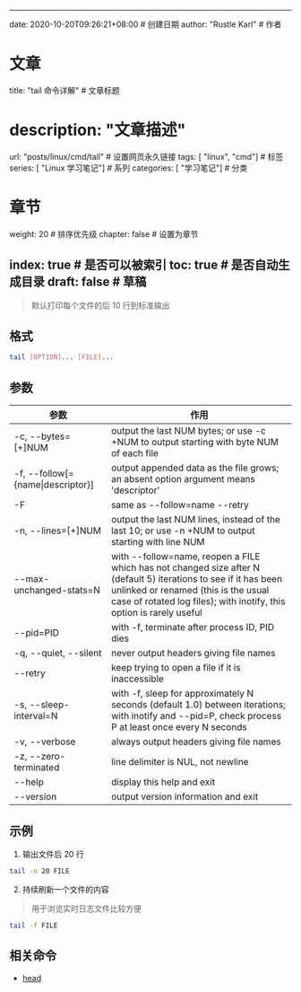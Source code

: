 ---
date: 2020-10-20T09:26:21+08:00  # 创建日期
author: "Rustle Karl"  # 作者

# 文章
title: "tail 命令详解"  # 文章标题
# description: "文章描述"
url:  "posts/linux/cmd/tail"  # 设置网页永久链接
tags: [ "linux", "cmd"]  # 标签
series: [ "Linux 学习笔记"]  # 系列
categories: [ "学习笔记"]  # 分类

# 章节
weight: 20 # 排序优先级
chapter: false  # 设置为章节

index: true  # 是否可以被索引
toc: true  # 是否自动生成目录
draft: false  # 草稿
----

> 默认打印每个文件的后 10 行到标准输出

## 格式

```bash
tail [OPTION]... [FILE]...
```

## 参数

| 参数 | 作用 |
| --------- | --------- |
| -c, --bytes=[+]NUM | output the last NUM bytes; or use -c +NUM to output starting with byte NUM of each file |
| -f, --follow[={name\|descriptor}] | output appended data as the file grows; an absent option argument means 'descriptor' |
| -F | same as --follow=name --retry |
| -n, --lines=[+]NUM | output the last NUM lines, instead of the last 10; or use -n +NUM to output starting with line NUM |
| --max-unchanged-stats=N | with --follow=name, reopen a FILE which has not changed size after N (default 5) iterations to see if it has been unlinked or renamed (this is the usual case of rotated log files); with inotify, this option is rarely useful |
| --pid=PID | with -f, terminate after process ID, PID dies |
| -q, --quiet, --silent | never output headers giving file names |
| --retry | keep trying to open a file if it is inaccessible |
| -s, --sleep-interval=N | with -f, sleep for approximately N seconds (default 1.0) between iterations; with inotify and --pid=P, check process P at least once every N seconds |
| -v, --verbose | always output headers giving file names |
| -z, --zero-terminated | line delimiter is NUL, not newline |
| --help | display this help and exit |
| --version | output version information and exit |

## 示例

1. 输出文件后 20 行

```bash
tail -n 20 FILE
```

2. 持续刷新一个文件的内容

> 用于浏览实时日志文件比较方便

```bash
tail -f FILE
```

## 相关命令

- [head](head.md)
